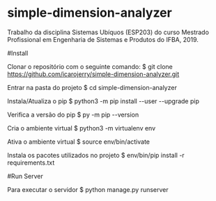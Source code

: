 # simple-dimension-analyzer
Trabalho da disciplina Sistemas  Ubíquos (ESP203) do curso Mestrado Profissional em Engenharia de Sistemas e Produtos do IFBA, 2019.


#Install

Clonar o repositório com o seguinte comando:
$ git clone https://github.com/icarojerry/simple-dimension-analyzer.git

Entrar na pasta do projeto
$ cd simple-dimension-analyzer

Instala/Atualiza o pip
$ python3 -m pip install --user --upgrade pip

Verifica a versão do pip
$ py -m pip --version 

Cria o ambiente virtual
$ python3 -m virtualenv env

Ativa o ambiente virtual
$ source env/bin/activate

Instala os pacotes utilizados no projeto
$ env/bin/pip install -r requirements.txt


#Run Server

Para executar o servidor 
$ python manage.py runserver